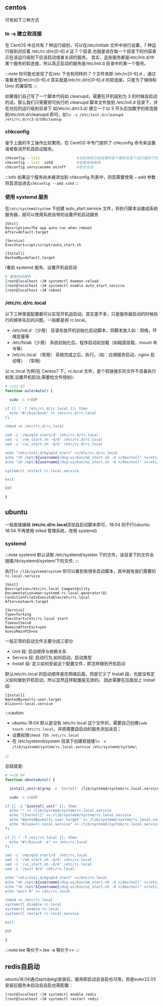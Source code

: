 ## centos

可有如下三种方式

### ln -s 建立软连接

在 CentOS 中总共有 7 种运行级别，可以在/etc/inittab 文件中进行设置，7 种运行级别对应着 /etc/rc.d/rc[0-6].d 这 7 个目录,也就是说在每一个目录下的内容表示在该运行级别下应该启动或者关闭的服务。
其实，这些服务都是/etc/init.d/中某个服务的软连接，所以真正启动的服务是/etc/init.d 目录中的某一个服务。

:::note
你可能也发现了在/etc 下也有同样的 7 个文件夹即 /etc/rc[0-6].d ，通过查看发现/etc/rc[0-6].d 其实就是/etc/rc.d/rc[0-6].d 的软连接，只是为了保持和 Unix 的兼容性
:::

如果我们自己写了一个脚本代码如 cleanupd，需要在开机级别为 3 的时候自启动的话，那么我们只需要把可执行的 cleanupd 脚本文件放到 /etc/init.d 目录下，并在对应的运行级别目录下 如/etc/rc.d/rc3.d/ 建立一个以 S 开头后加数字的软连接到/etc/init.d/cleanupd 即可，如`ln -s /etc/init.d/cleanupd /etc/rc.d/rc3.d/S95cleanup`

### chkconfig

鉴于上面的手工操作比较繁琐，在 CentOS 中专门提供了 chkconfig 命令来设置或者取消开机自启动服务。

```bash
chkconfig --list                 #当前系统已经设置的各个服务在各个运行级别下的开闭状态
chkconfig --list  sshd           #查看具体服务
chkconfig servicename on/off     #启动关闭
```

:::info
如果这个服务尚未被添加到 chkconfig 列表中，则现需要使用 –-add 参数将其添加进去`chkconfig --add sshd`
:::

### 使用 systemd 服务

在`/etc/systemd/system` 下创建 auto_start.service 文件，将执行脚本设置成系统服务器，就可以使用系统自带的设置开机启动服务

```log
[Unit]
Description=The app auto run when reboot
After=default.target

[Service]
ExecStart=/opt/script/auto_start.sh

[Install]
WantedBy=default.target
```

/重启 systemd 服务、设置开机自启动

```bash
# 重载系统服务
[root@localhost ~]# systemctl daemon-reload
[root@localhost ~]# systemctl enable auto_start.service
[root@localhost ~]# reboot
```

### /etc/rc.d/rc.local

以下三种里面配置都可以实现开机自启动，其实差不多，只是服务器启动的时候执行的顺序先后的问题。一般都是用 rc.local。

- /etc/init.d （少用）
  目录存放开机初始化启动脚本，将脚本放入如：网络，环境变量等
- /etc/fstab（少用）
  系统初始化后，程序启动前加载（如磁盘挂载，mount 命令等）
- /etc/rc.local （常用）
  系统完成之后，执行。（如：应用服务启动，nginx 启动等） （常用)

以 rc.local 为例(在 Centos7 下，rc.local 文件，是个软链接实际文件不具备执行权限,设置开机启动,需要给文件授权):

```bash
# >=22.03
function eulerAuto() {

  sudo -s <<EOF

if [[ ! -f /etc/rc.d/rc.local ]]; then
  echo "#!/bin/bash" >> /etc/rc.d/rc.local
fi

chmod +x /etc/rc.d/rc.local

sed -i '/mysqld start/d' /etc/rc.d/rc.local
sed -i '/nm_start.sh -d/d' /etc/rc.d/rc.local
sed -i '/ui_start.sh -d/d' /etc/rc.d/rc.local

echo "/etc/init.d/mysqld start" >>/etc/rc.d/rc.local
echo "sh /opt/${username}/dsg-ui/bin/nm_start.sh -d >/dev/null" >>/etc/rc.d/rc.local
echo "sh /opt/${username}/dsg-ui/bin/ui_start.sh -d >/dev/null" >>/etc/rc.d/rc.local

systemctl restart rc-local.service

exit

EOF

}
```

## ubuntu

一般直接编辑 **/etc/rc.d/rc.local**添加自启动脚本即可，18.04 则不行(ubuntu 18.04 不再使用 inited 管理系统，改用 systemd)

### systemd

:::note
systemd 默认读取 /etc/systemd/system 下的文件，该目录下的文件会链接/lib/systemd/system/下的文件;
:::

执行`ls /lib/systemd/system` 你可以看到有很多启动脚本，其中就有我们需要的 `rc.local.service`

```log
[Unit]
Description=/etc/rc.local Compatibility
Documentation=man:systemd-rc-local-generator(8)
ConditionFileIsExecutable=/etc/rc.local
After=network.target

[Service]
Type=forking
ExecStart=/etc/rc.local start
TimeoutSec=0
RemainAfterExit=yes
GuessMainPID=no
```

一般正常的启动文件主要分成三部分

- Unit 段: 启动顺序与依赖关系
- Service 段: 启动行为,如何启动，启动类型
- Install 段: 定义如何安装这个配置文件，即怎样做到开机启动

默认/etc/rc.local 的启动顺序是在网络后面，但是它少了 Install 段，也就没有定义如何做到开机启动，所以显然这样配置是无效的。
因此需要在后面加上 Install 段:

```log
[Install]
WantedBy=multi-user.target
Alias=rc-local.service
```

:::caution

- ubuntu-18.04 默认是没有 /etc/rc.local 这个文件的，需要自己创建`sudo touch /etc/rc.local`，并把需要自启动的服务添加进去；
- 设置权限`chmod 755 /etc/rc.local`
- 在 /etc/systemd/system 目录下创建软链接`ln -s /lib/systemd/system/rc.local.service /etc/systemd/system/`;

:::

总结就是:

```bash
# >=18.04
function ubuntuAuto() {

  install_unit=$(grep -o 'Install' /lib/systemd/system/rc.local.service)

  sudo -s <<EOF

if [[ -z "$install_unit" ]]; then
  echo "" >> /lib/systemd/system/rc.local.service
  echo "[Install]" >> /lib/systemd/system/rc.local.service
  echo "WantedBy=multi-user.target" >> /lib/systemd/system/rc.local.service
  echo "Alias=rc-local.service" >> /lib/systemd/system/rc.local.service
fi

if [[ ! -f /etc/rc.local ]]; then
  echo "#!/bin/sh -e" >> /etc/rc.local
fi

sed -i '/mysqld start/d' /etc/rc.local
sed -i '/nm_start.sh -d/d' /etc/rc.local
sed -i '/ui_start.sh -d/d' /etc/rc.local
sed -i '/exit 0/d' /etc/rc.local

echo "/etc/init.d/mysqld start" >>/etc/rc.local
echo "sh /opt/${username}/dsg-ui/bin/nm_start.sh -d >/dev/null" >>/etc/rc.local
echo "sh /opt/${username}/dsg-ui/bin/ui_start.sh -d >/dev/null" >>/etc/rc.local
echo "exit 0" >> /etc/rc.local

chmod +x /etc/rc.local
systemctl disable rc-local
systemctl enable rc-local
systemctl restart rc-local.service

exit

EOF

}
```

:::note
tee 等价于>,tee -a 等价于>>
:::

## redis自启动

ubuntu18.04通过apt(dpkg)安装后，服务即启动且自启也可用，但是euler22.03安装后服务未启动且自启也需配置：
```bash
[root@localhost ~]# systemctl enable redis
[root@localhost ~]# systemctl restart redis
```